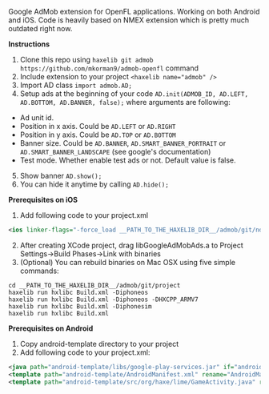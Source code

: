Google AdMob extension for OpenFL applications. Working on both Android and iOS. Code is heavily based on NMEX extension which is pretty much outdated right now.

**Instructions**

1. Clone this repo using ```haxelib git admob https://github.com/mkorman9/admob-openfl``` command
2. Include extension to your project ```<haxelib name="admob" /> ```
3. Import AD class ```import admob.AD; ```
4. Setup ads at the beginning of your code ```AD.init(ADMOB_ID, AD.LEFT, AD.BOTTOM, AD.BANNER, false);```
where arguments are following:
  - Ad unit id.
  - Position in x axis. Could be ```AD.LEFT``` or ```AD.RIGHT```
  - Position in y axis. Could be ```AD.TOP``` or ```AD.BOTTOM```
  - Banner size. Could be ```AD.BANNER```, ```AD.SMART_BANNER_PORTRAIT``` or ```AD.SMART_BANNER_LANDSCAPE``` (see google's documentation)
  - Test mode. Whether enable test ads or not. Default value is false.
5. Show banner ```AD.show(); ```
6. You can hide it anytime by calling ```AD.hide();```

**Prerequisites on iOS**

1. Add following code to your project.xml 
```xml
<ios linker-flags="-force_load __PATH_TO_THE_HAXELIB_DIR__/admob/git/ndll/iPhone/libGoogleAdMobAds.a" />
```
2. After creating XCode project, drag libGoogleAdMobAds.a to Project Settings->Build Phases->Link with binaries
3. (Optional) You can rebuild binaries on Mac OSX using five simple commands:
```
cd __PATH_TO_THE_HAXELIB_DIR__/admob/git/project
haxelib run hxlibc Build.xml -Diphoneos
haxelib run hxlibc Build.xml -Diphoneos -DHXCPP_ARMV7
haxelib run hxlibc Build.xml -Diphonesim
haxelib run hxlibc Build.xml
```

**Prerequisites on Android**

1. Copy android-template directory to your project
2. Add following code to your project.xml: 
```xml
<java path="android-template/libs/google-play-services.jar" if="android" />
<template path="android-template/AndroidManifest.xml" rename="AndroidManifest.xml" if="android" />
<template path="android-template/src/org/haxe/lime/GameActivity.java" rename="src/org/haxe/lime/GameActivity.java" if="android" />
```

